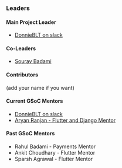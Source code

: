 ### Leaders
#### Main Project Leader
* [DonnieBLT on slack](https://owasp.org/slack/invite)
#### Co-Leaders
* [Sourav Badami](mailto:sourav.badami@owasp.org)
#### Contributors
(add your name if you want)

#### Current GSoC Mentors
* [DonnieBLT on slack](https://owasp.org/slack/invite)
* [Aryan Ranjan - Flutter and Django Mentor](mailto:aryan_r@ch.iitr.ac.in)

#### Past GSoC Mentors
* Rahul Badami - Payments Mentor
* Ankit Choudhary - Flutter Mentor
* Sparsh Agrawal - Flutter Mentor



